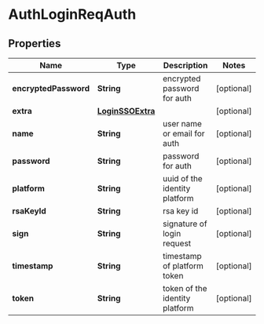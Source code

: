# AuthLoginReqAuth

## Properties
Name | Type | Description | Notes
------------ | ------------- | ------------- | -------------
**encryptedPassword** | **String** | encrypted password for auth |  [optional]
**extra** | [**LoginSSOExtra**](LoginSSOExtra.md) |  |  [optional]
**name** | **String** | user name or email for auth |  [optional]
**password** | **String** | password for auth |  [optional]
**platform** | **String** | uuid of the identity platform |  [optional]
**rsaKeyId** | **String** | rsa key id |  [optional]
**sign** | **String** | signature of login request |  [optional]
**timestamp** | **String** | timestamp of platform token |  [optional]
**token** | **String** | token of the identity platform |  [optional]
